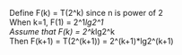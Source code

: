 Define F(k) = T(2^k)  since n is power of 2  
When k=1, F(1) = 2^1*lg2^1  
Assume that F(k) = 2^k*lg2^k  
Then F(k+1) = T(2^(k+1)) = 2^(k+1)*lg2^(k+1)  
